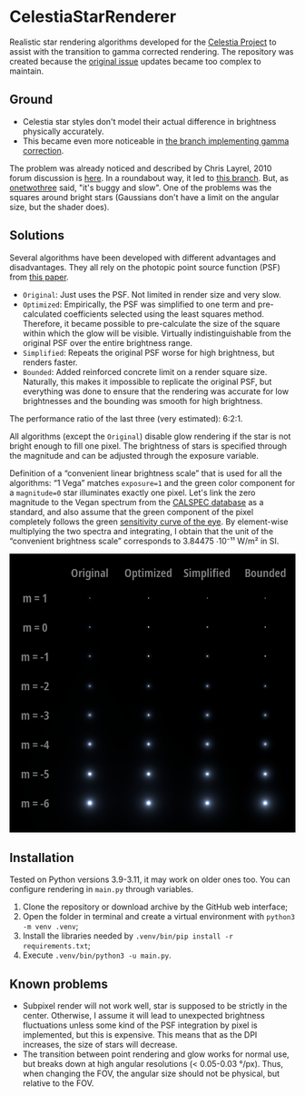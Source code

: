 # CelestiaStarRenderer

Realistic star rendering algorithms developed for the [Celestia Project](https://github.com/CelestiaProject) to assist with the transition to gamma corrected rendering. The repository was created because the [original issue](https://github.com/CelestiaProject/Celestia/issues/1948) updates became too complex to maintain.


## Ground

- Celestia star styles don't model their actual difference in brightness physically accurately.
- This became even more noticeable in [the branch implementing gamma correction](https://github.com/CelestiaProject/Celestia/tree/srgb-test-v1).

The problem was already noticed and described by Chris Layrel, 2010 forum discussion is [here](https://celestiaproject.space/forum/viewtopic.php?f=10&t=16031). In a roundabout way, it led to [this branch](https://github.com/CelestiaProject/Celestia/tree/new-stars-v2). But, as [onetwothree](https://github.com/375gnu) said, "it's buggy and slow". One of the problems was the squares around bright stars (Gaussians don't have a limit on the angular size, but the shader does).


## Solutions

Several algorithms have been developed with different advantages and disadvantages. They all rely on the photopic point source function (PSF) from [this paper](https://citeseerx.ist.psu.edu/viewdoc/download?doi=10.1.1.41.1625&rep=rep1&type=pdf).

- `Original`: Just uses the PSF. Not limited in render size and very slow.
- `Optimized`: Empirically, the PSF was simplified to one term and pre-calculated coefficients selected using the least squares method. Therefore, it became possible to pre-calculate the size of the square within which the glow will be visible. Virtually indistinguishable from the original PSF over the entire brightness range.
- `Simplified`: Repeats the original PSF worse for high brightness, but renders faster.
- `Bounded`: Added reinforced concrete limit on a render square size. Naturally, this makes it impossible to replicate the original PSF, but everything was done to ensure that the rendering was accurate for low brightnesses and the bounding was smooth for high brightness.

The performance ratio of the last three (very estimated): 6:2:1.

All algorithms (except the `Original`) disable glow rendering if the star is not bright enough to fill one pixel. The brightness of stars is specified through the magnitude and can be adjusted through the exposure variable.

Definition of a “convenient linear brightness scale” that is used for all the algorithms: “1 Vega” matches `exposure=1` and the green color component for a `magnitude=0` star illuminates exactly one pixel. Let's link the zero magnitude to the Vegan spectrum from the [CALSPEC database](https://www.stsci.edu/hst/instrumentation/reference-data-for-calibration-and-tools/astronomical-catalogs/calspec) as a standard, and also assume that the green component of the pixel completely follows the green [sensitivity curve of the eye](http://www.cvrl.org/stilesburch10_ind.htm). By element-wise multiplying the two spectra and integrating, I obtain that the unit of the “convenient brightness scale” corresponds to 3.84475 ∙10⁻¹¹ W/m² in SI.

![CSR render example](CSR_render_example.png)


## Installation

Tested on Python versions 3.9-3.11, it may work on older ones too. You can configure rendering in `main.py` through variables.

1. Clone the repository or download archive by the GitHub web interface;
2. Open the folder in terminal and create a virtual environment with `python3 -m venv .venv`;
3. Install the libraries needed by `.venv/bin/pip install -r requirements.txt`;
4. Execute `.venv/bin/python3 -u main.py`.

## Known problems
- Subpixel render will not work well, star is supposed to be strictly in the center. Otherwise, I assume it will lead to unexpected brightness fluctuations unless some kind of the PSF integration by pixel is implemented, but this is expensive. This means that as the DPI increases, the size of stars will decrease.
- The transition between point rendering and glow works for normal use, but breaks down at high angular resolutions (< 0.05-0.03 °/px). Thus, when changing the FOV, the angular size should not be physical, but relative to the FOV.